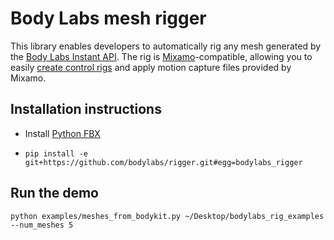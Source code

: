 # Body Labs mesh rigger
This library enables developers to automatically rig any mesh generated by the
[Body Labs Instant API][mesh-docs]. The rig is [Mixamo][mixamo]-compatible,
allowing you to easily [create control rigs][mixamo-scripts] and apply motion
capture files provided by Mixamo.

[mesh-docs]: http://developer.bodylabs.com/instant_api_reference.html#Mesh
[mixamo]: https://www.mixamo.com/
[mixamo-scripts]: https://www.mixamo.com/scripts

## Installation instructions
* Install [Python FBX][python-fbx]

[python-fbx]: http://help.autodesk.com/view/FBX/2015/ENU/?guid=__files_GUID_2F3A42FA_4C19_42F2_BC4F_B9EC64EA16AA_htm

* `pip install -e git+https://github.com/bodylabs/rigger.git#egg=bodylabs_rigger`

## Run the demo
```
python examples/meshes_from_bodykit.py ~/Desktop/bodylabs_rig_examples --num_meshes 5
```
